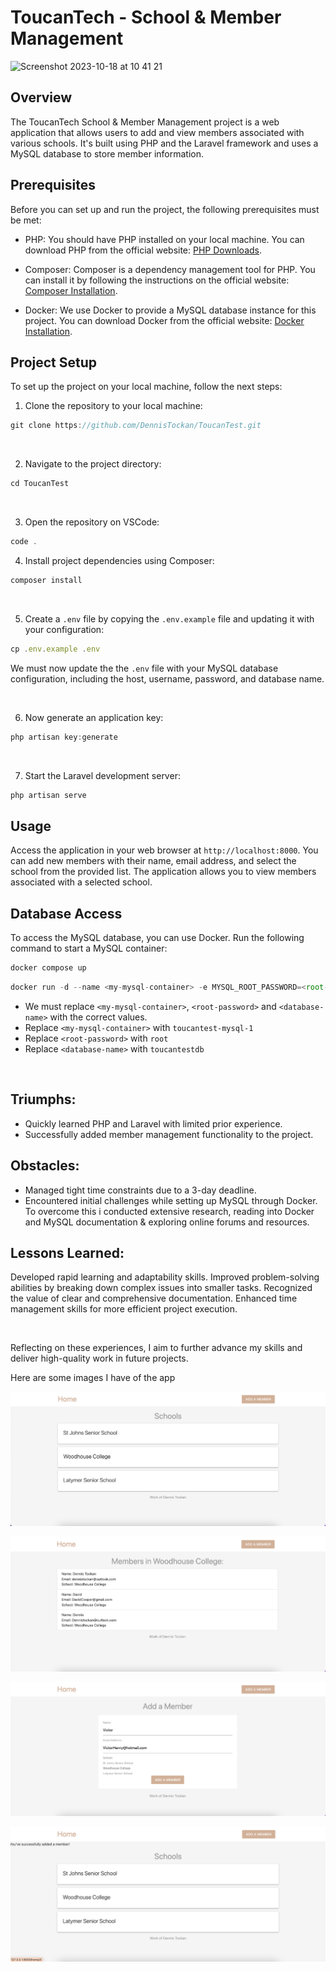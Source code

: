 # ToucanTech - School & Member Management

![Screenshot 2023-10-18 at 10 41 21](https://github.com/DennisTockan/ToucanTest/assets/130880613/2dc468e4-b8f3-4d9b-9368-943cc77d6b0f)

## Overview

The ToucanTech School & Member Management project is a web application that allows users to add and view members associated with various schools. It's built using PHP and the Laravel framework and uses a MySQL database to store member information.

## Prerequisites

Before you can set up and run the project, the following prerequisites must be met:

- PHP: You should have PHP installed on your local machine. You can download PHP from the official website: [PHP Downloads](https://www.php.net/downloads.php).

- Composer: Composer is a dependency management tool for PHP. You can install it by following the instructions on the official website: [Composer Installation](https://getcomposer.org/download/).

- Docker: We use Docker to provide a MySQL database instance for this project. You can download Docker from the official website: [Docker Installation](https://www.docker.com/get-started/).


## Project Setup
To set up the project on your local machine, follow the next steps:

1. Clone the repository to your local machine:
```js
git clone https://github.com/DennisTockan/ToucanTest.git
```
<br>

2. Navigate to the project directory:
```js
cd ToucanTest
```
<br>

3. Open the repository on VSCode: 
```js
code .
```

4. Install project dependencies using Composer:
```js
composer install
```
<br>


5. Create a `.env` file by copying the `.env.example` file and updating it with your configuration:
```js
cp .env.example .env
```
We must now update the the `.env` file with your MySQL database configuration, including the host, username, password, and database name.

<br>

6. Now generate an application key:
```js
php artisan key:generate
```
<br>


7. Start the Laravel development server:
```js
php artisan serve
```

## Usage 

Access the application in your web browser at `http://localhost:8000`.
You can add new members with their name, email address, and select the school from the provided list.
The application allows you to view members associated with a selected school.

## Database Access

To access the MySQL database, you can use Docker. Run the following command to start a MySQL container:
```js
docker compose up
```

```js
docker run -d --name <my-mysql-container> -e MYSQL_ROOT_PASSWORD=<root-password> -e MYSQL_DATABASE=<database-name> -p 3306:3306 mysql
```

- We must replace `<my-mysql-container>`, `<root-password>` and `<database-name>` with the correct values.
- Replace `<my-mysql-container>` with `toucantest-mysql-1`
- Replace `<root-password>` with `root`
- Replace `<database-name>` with `toucantestdb`
  
<br>

## Triumphs:

- Quickly learned PHP and Laravel with limited prior experience.
- Successfully added member management functionality to the project.



## Obstacles:

- Managed tight time constraints due to a 3-day deadline.
- Encountered initial challenges while setting up MySQL through Docker. To overcome this i conducted extensive research, reading into Docker and MySQL documentation & exploring online forums and resources.

## Lessons Learned:

Developed rapid learning and adaptability skills.
Improved problem-solving abilities by breaking down complex issues into smaller tasks.
Recognized the value of clear and comprehensive documentation.
Enhanced time management skills for more efficient project execution.

<br>

Reflecting on these experiences, I aim to further advance my skills and deliver high-quality work in future projects.


Here are some images I have of the app

![Alt text](<Screenshot 2023-10-18 at 15.12.20.png>)

![Alt text](<Screenshot 2023-10-18 at 15.12.38.png>)

![Alt text](<Screenshot 2023-10-18 at 15.13.24.png>)

![Alt text](<Screenshot 2023-10-18 at 15.14.36.png>)